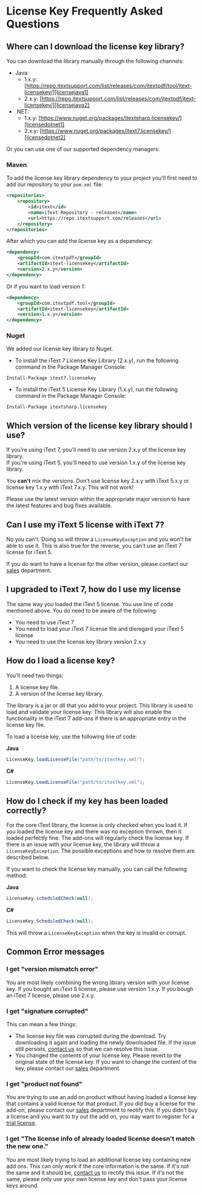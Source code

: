 # License Key Frequently Asked Questions


## Where can I download the license key library?
You can download the library manually through the following channels:
- Java: 
  - 1.x.y: [https://repo.itextsupport.com/list/releases/com/itextpdf/tool/itext-licensekey/][licensejava1]
  - 2.x.y: [https://repo.itextsupport.com/list/releases/com/itextpdf/itext-licensekey/][licensejava2]
- .NET:
  - 1.x.y: [https://www.nuget.org/packages/itextsharp.licensekey/][licensedotnet1]
  - 2.x.y: [https://www.nuget.org/packages/itext7.licensekey/][licensedotnet2]
  
Or you can use one of our supported dependency managers:  

### Maven
To add the license key library dependency to your project you'll first need to add our repository to your `pom.xml` file:

```xml
<repositories>
    <repository>
        <id>itext</id>
        <name>iText Repository - releases</name>
        <url>https://repo.itextsupport.com/releases</url>
    </repository>
</repositories>
```

After which you can add the license key as a dependency:

```xml
<dependency>
    <groupId>com.itextpdf</groupId>
    <artifactId>itext-licensekey</artifactId>
    <version>2.x.y</version>
</dependency>
```

Or if you want to load version 1:

```xml
<dependency>
    <groupId>com.itextpdf.tool</groupId>
    <artifactId>itext-licensekey</artifactId>
    <version>1.x.y</version>
</dependency>
```

### Nuget
We added our license key library to Nuget.

- To install the iText 7 License Key Library (2.x.y), run the following command in the Package Manager Console:
```
Install-Package itext7.licensekey
```
- To install the iText 5 License Key Library (1.x.y), run the following command in the Package Manager Console:
```
Install-Package itextsharp.licensekey
```



## Which version of the license key library should I use?
If you're using iText 7, you'll need to use version 2.x.y of the license key library.  
If you're using iText 5, you'll need to use version 1.x.y of the license key library.

You **can't** mix the versions. Don't use license key 2.x.y with iText 5.x.y or license key 1.x.y with iText 7.x.y. This will not work!

Please use the latest version within the appropriate major version to have the latest features and bug fixes available.



## Can I use my iText 5 license with iText 7?
No you can't. Doing so will throw a `LicenseKeyException` and you won't be able to use it. This is also true for the reverse, you can't use an iText 7 license for iText 5.

If you do want to have a license for the other version, please contact our [sales][sales] department.




## I upgraded to iText 7, how do I use my license
The same way you loaded the iText 5 license. You use line of code mentioned above. You do need to be aware of the following:
- You need to use iText 7
- You need to load your iText 7 license file and disregard your iText 5 license
- You need to use the license key library version 2.x.y



## How do I load a license key?
You'll need two things:  
1. A license key file.  
2. A version of the license key library. 

The library is a jar or dll that you add to your project. This library is used to load and validate your license key. This library will also enable the functionality in the iText 7 add-ons if there is an appropriate entry in the license key file.

To load a license key, use the following line of code:

**Java**
```Java
LicenseKey.loadLicenseFile("path/to/itextkey.xml");
```

**C#**
```C#
LicenseKey.LoadLicenseFile("path/to/itextkey.xml");
```

## How do I check if my key has been loaded correctly?
For the core iText library, the license is only checked when you load it. If you loaded the license key and there was no exception thrown, then it loaded perfectly fine. The add-ons will regularly check the license key. If there is an issue with your license key, the library will throw a `LicenseKeyException`. The possible exceptions and how to resolve them are described below.

If you want to check the license key manually, you can call the following method:

**Java**
```Java
LicenseKey.scheduledCheck(null);
```

**C#**
```C#
LicenseKey.ScheduledCheck(null);
```

This will throw a `LicenseKeyException` when the key is invalid or corrupt.



## Common Error messages
### I get "version mismatch error"
You are most likely combining the wrong library version with your license key. If you bought an iText 5 license, please use version 1.x.y. If you bough an iText 7 license, please use 2.x.y.


### I get "signature corrupted"
This can mean a few things:
- The license key file was corrupted during the download. Try downloading it again and loading the newly downloaded file. If the issue still persists, [contact us][sales] so that we can resolve this issue.
- You changed the contents of your license key. Please revert to the original state of the license key. If you want to change the content of the key, please contact our [sales][sales] department.


### I get "product not found"
You are trying to use an add on product without having loaded a license key that contains a valid license for that product. If you did buy a license for the add-on, please contact our [sales][sales] department to rectify this. If you didn't buy a license and you want to try out the add on, you may want to register for a [trial license][trial].


### I get "The license info of already loaded license doesn't match the new one."
You are most likely trying to load an additional license key containing new add ons. This can only work if the core information is the same. If it's not the same and it should be, [contact us][sales] to rectify this issue. If it's not the same, please only use your own license key and don't pass your license keys around.

[licensejava1]: https://repo.itextsupport.com/list/releases/com/itextpdf/tool/itext-licensekey/
[licensejava2]: https://repo.itextsupport.com/list/releases/com/itextpdf/itext-licensekey/
[licensedotnet1]: https://www.nuget.org/packages/itextsharp.licensekey/
[licensedotnet2]: https://www.nuget.org/packages/itext7.licensekey/
[sales]: http://itextpdf.com/sales
[trial]: http://pages.itextpdf.com/iText-7-Free-Trial-Landing-Page-1.html